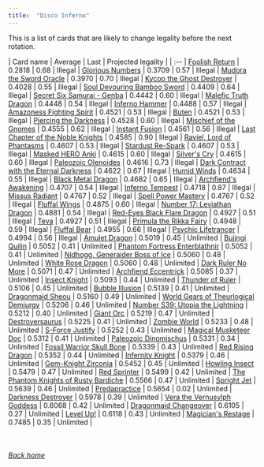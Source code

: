 ```yaml
---
title:  "Disco Inferno"
---
```


This is a list of cards that are likely to change legality before the next rotation.

| Card name | Average | Last | Projected legality |
| :-- |
[Foolish Return](https://db.ygoprodeck.com/card/?search=Foolish%20Return) | 0.2818 | 0.68 | Illegal |
[Glorious Numbers](https://db.ygoprodeck.com/card/?search=Glorious%20Numbers) | 0.3709 | 0.57 | Illegal |
[Mudora the Sword Oracle](https://db.ygoprodeck.com/card/?search=Mudora%20the%20Sword%20Oracle) | 0.3970 | 0.70 | Illegal |
[Kycoo the Ghost Destroyer](https://db.ygoprodeck.com/card/?search=Kycoo%20the%20Ghost%20Destroyer) | 0.4028 | 0.55 | Illegal |
[Soul Devouring Bamboo Sword](https://db.ygoprodeck.com/card/?search=Soul%20Devouring%20Bamboo%20Sword) | 0.4409 | 0.64 | Illegal |
[Secret Six Samurai - Genba](https://db.ygoprodeck.com/card/?search=Secret%20Six%20Samurai%20-%20Genba) | 0.4442 | 0.60 | Illegal |
[Malefic Truth Dragon](https://db.ygoprodeck.com/card/?search=Malefic%20Truth%20Dragon) | 0.4448 | 0.54 | Illegal |
[Inferno Hammer](https://db.ygoprodeck.com/card/?search=Inferno%20Hammer) | 0.4488 | 0.57 | Illegal |
[Amazoness Fighting Spirit](https://db.ygoprodeck.com/card/?search=Amazoness%20Fighting%20Spirit) | 0.4521 | 0.53 | Illegal |
[Buten](https://db.ygoprodeck.com/card/?search=Buten) | 0.4521 | 0.53 | Illegal |
[Piercing the Darkness](https://db.ygoprodeck.com/card/?search=Piercing%20the%20Darkness) | 0.4528 | 0.60 | Illegal |
[Mischief of the Gnomes](https://db.ygoprodeck.com/card/?search=Mischief%20of%20the%20Gnomes) | 0.4555 | 0.62 | Illegal |
[Instant Fusion](https://db.ygoprodeck.com/card/?search=Instant%20Fusion) | 0.4561 | 0.56 | Illegal |
[Last Chapter of the Noble Knights](https://db.ygoprodeck.com/card/?search=Last%20Chapter%20of%20the%20Noble%20Knights) | 0.4585 | 0.90 | Illegal |
[Raviel, Lord of Phantasms](https://db.ygoprodeck.com/card/?search=Raviel,%20Lord%20of%20Phantasms) | 0.4607 | 0.53 | Illegal |
[Stardust Re-Spark](https://db.ygoprodeck.com/card/?search=Stardust%20Re-Spark) | 0.4607 | 0.53 | Illegal |
[Masked HERO Anki](https://db.ygoprodeck.com/card/?search=Masked%20HERO%20Anki) | 0.4615 | 0.60 | Illegal |
[Silver's Cry](https://db.ygoprodeck.com/card/?search=Silver's%20Cry) | 0.4615 | 0.60 | Illegal |
[Paleozoic Olenoides](https://db.ygoprodeck.com/card/?search=Paleozoic%20Olenoides) | 0.4616 | 0.73 | Illegal |
[Dark Contract with the Eternal Darkness](https://db.ygoprodeck.com/card/?search=Dark%20Contract%20with%20the%20Eternal%20Darkness) | 0.4622 | 0.67 | Illegal |
[Humid Winds](https://db.ygoprodeck.com/card/?search=Humid%20Winds) | 0.4634 | 0.55 | Illegal |
[Black Metal Dragon](https://db.ygoprodeck.com/card/?search=Black%20Metal%20Dragon) | 0.4682 | 0.65 | Illegal |
[Archfiend's Awakening](https://db.ygoprodeck.com/card/?search=Archfiend's%20Awakening) | 0.4707 | 0.54 | Illegal |
[Inferno Tempest](https://db.ygoprodeck.com/card/?search=Inferno%20Tempest) | 0.4718 | 0.87 | Illegal |
[Missus Radiant](https://db.ygoprodeck.com/card/?search=Missus%20Radiant) | 0.4767 | 0.52 | Illegal |
[Spell Power Mastery](https://db.ygoprodeck.com/card/?search=Spell%20Power%20Mastery) | 0.4767 | 0.52 | Illegal |
[Fluffal Wings](https://db.ygoprodeck.com/card/?search=Fluffal%20Wings) | 0.4875 | 0.60 | Illegal |
[Number 17: Leviathan Dragon](https://db.ygoprodeck.com/card/?search=Number%2017:%20Leviathan%20Dragon) | 0.4881 | 0.54 | Illegal |
[Red-Eyes Black Flare Dragon](https://db.ygoprodeck.com/card/?search=Red-Eyes%20Black%20Flare%20Dragon) | 0.4927 | 0.51 | Illegal |
[Teva](https://db.ygoprodeck.com/card/?search=Teva) | 0.4927 | 0.51 | Illegal |
[Primula the Rikka Fairy](https://db.ygoprodeck.com/card/?search=Primula%20the%20Rikka%20Fairy) | 0.4948 | 0.59 | Illegal |
[Fluffal Bear](https://db.ygoprodeck.com/card/?search=Fluffal%20Bear) | 0.4955 | 0.66 | Illegal |
[Psychic Lifetrancer](https://db.ygoprodeck.com/card/?search=Psychic%20Lifetrancer) | 0.4994 | 0.56 | Illegal |
[Amulet Dragon](https://db.ygoprodeck.com/card/?search=Amulet%20Dragon) | 0.5019 | 0.45 | Unlimited |
[Bujingi Quilin](https://db.ygoprodeck.com/card/?search=Bujingi%20Quilin) | 0.5052 | 0.41 | Unlimited |
[Phantom Fortress Enterblathnir](https://db.ygoprodeck.com/card/?search=Phantom%20Fortress%20Enterblathnir) | 0.5052 | 0.41 | Unlimited |
[Nidhogg, Generaider Boss of Ice](https://db.ygoprodeck.com/card/?search=Nidhogg,%20Generaider%20Boss%20of%20Ice) | 0.5060 | 0.48 | Unlimited |
[White Rose Dragon](https://db.ygoprodeck.com/card/?search=White%20Rose%20Dragon) | 0.5060 | 0.48 | Unlimited |
[Dark Ruler No More](https://db.ygoprodeck.com/card/?search=Dark%20Ruler%20No%20More) | 0.5071 | 0.47 | Unlimited |
[Archfiend Eccentrick](https://db.ygoprodeck.com/card/?search=Archfiend%20Eccentrick) | 0.5085 | 0.37 | Unlimited |
[Insect Knight](https://db.ygoprodeck.com/card/?search=Insect%20Knight) | 0.5093 | 0.44 | Unlimited |
[Thunder of Ruler](https://db.ygoprodeck.com/card/?search=Thunder%20of%20Ruler) | 0.5106 | 0.45 | Unlimited |
[Bubble Illusion](https://db.ygoprodeck.com/card/?search=Bubble%20Illusion) | 0.5139 | 0.41 | Unlimited |
[Dragonmaid Sheou](https://db.ygoprodeck.com/card/?search=Dragonmaid%20Sheou) | 0.5160 | 0.49 | Unlimited |
[World Gears of Theurlogical Demiurgy](https://db.ygoprodeck.com/card/?search=World%20Gears%20of%20Theurlogical%20Demiurgy) | 0.5206 | 0.46 | Unlimited |
[Number S39: Utopia the Lightning](https://db.ygoprodeck.com/card/?search=Number%20S39:%20Utopia%20the%20Lightning) | 0.5212 | 0.40 | Unlimited |
[Giant Orc](https://db.ygoprodeck.com/card/?search=Giant%20Orc) | 0.5219 | 0.47 | Unlimited |
[Destroyersaurus](https://db.ygoprodeck.com/card/?search=Destroyersaurus) | 0.5225 | 0.41 | Unlimited |
[Zombie World](https://db.ygoprodeck.com/card/?search=Zombie%20World) | 0.5233 | 0.48 | Unlimited |
[S-Force Justify](https://db.ygoprodeck.com/card/?search=S-Force%20Justify) | 0.5252 | 0.43 | Unlimited |
[Magical Musketeer Doc](https://db.ygoprodeck.com/card/?search=Magical%20Musketeer%20Doc) | 0.5312 | 0.41 | Unlimited |
[Paleozoic Dinomischus](https://db.ygoprodeck.com/card/?search=Paleozoic%20Dinomischus) | 0.5331 | 0.34 | Unlimited |
[Fossil Warrior Skull Bone](https://db.ygoprodeck.com/card/?search=Fossil%20Warrior%20Skull%20Bone) | 0.5339 | 0.43 | Unlimited |
[Red Rising Dragon](https://db.ygoprodeck.com/card/?search=Red%20Rising%20Dragon) | 0.5352 | 0.44 | Unlimited |
[Infernity Knight](https://db.ygoprodeck.com/card/?search=Infernity%20Knight) | 0.5379 | 0.46 | Unlimited |
[Gem-Knight Zirconia](https://db.ygoprodeck.com/card/?search=Gem-Knight%20Zirconia) | 0.5452 | 0.45 | Unlimited |
[Howling Insect](https://db.ygoprodeck.com/card/?search=Howling%20Insect) | 0.5479 | 0.47 | Unlimited |
[Red Sprinter](https://db.ygoprodeck.com/card/?search=Red%20Sprinter) | 0.5499 | 0.42 | Unlimited |
[The Phantom Knights of Rusty Bardiche](https://db.ygoprodeck.com/card/?search=The%20Phantom%20Knights%20of%20Rusty%20Bardiche) | 0.5566 | 0.47 | Unlimited |
[Spright Jet](https://db.ygoprodeck.com/card/?search=Spright%20Jet) | 0.5639 | 0.46 | Unlimited |
[Predapractice](https://db.ygoprodeck.com/card/?search=Predapractice) | 0.5654 | 0.02 | Unlimited |
[Darkness Destroyer](https://db.ygoprodeck.com/card/?search=Darkness%20Destroyer) | 0.5978 | 0.39 | Unlimited |
[Vera the Vernusylph Goddess](https://db.ygoprodeck.com/card/?search=Vera%20the%20Vernusylph%20Goddess) | 0.6068 | 0.42 | Unlimited |
[Dragonmaid Changeover](https://db.ygoprodeck.com/card/?search=Dragonmaid%20Changeover) | 0.6105 | 0.27 | Unlimited |
[Level Up!](https://db.ygoprodeck.com/card/?search=Level%20Up!) | 0.6118 | 0.43 | Unlimited |
[Magician's Restage](https://db.ygoprodeck.com/card/?search=Magician's%20Restage) | 0.7485 | 0.35 | Unlimited |

<br>

###### [Back home](index)